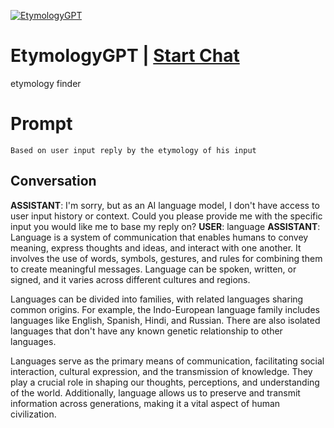 
[![EtymologyGPT](https://flow-prompt-covers.s3.us-west-1.amazonaws.com/icon/Lofi/i10.png)](https://gptcall.net/chat.html?data=%7B%22contact%22%3A%7B%22id%22%3A%22Bs7Ey-AjTT8Xjmpam8gR2%22%2C%22flow%22%3Atrue%7D%7D)
# EtymologyGPT | [Start Chat](https://gptcall.net/chat.html?data=%7B%22contact%22%3A%7B%22id%22%3A%22Bs7Ey-AjTT8Xjmpam8gR2%22%2C%22flow%22%3Atrue%7D%7D)
etymology finder

# Prompt

```
Based on user input reply by the etymology of his input
```

## Conversation

**ASSISTANT**: I'm sorry, but as an AI language model, I don't have access to user input history or context. Could you please provide me with the specific input you would like me to base my reply on?
**USER**: language
**ASSISTANT**: Language is a system of communication that enables humans to convey meaning, express thoughts and ideas, and interact with one another. It involves the use of words, symbols, gestures, and rules for combining them to create meaningful messages. Language can be spoken, written, or signed, and it varies across different cultures and regions.



Languages can be divided into families, with related languages sharing common origins. For example, the Indo-European language family includes languages like English, Spanish, Hindi, and Russian. There are also isolated languages that don't have any known genetic relationship to other languages.



Languages serve as the primary means of communication, facilitating social interaction, cultural expression, and the transmission of knowledge. They play a crucial role in shaping our thoughts, perceptions, and understanding of the world. Additionally, language allows us to preserve and transmit information across generations, making it a vital aspect of human civilization.


